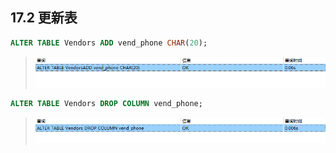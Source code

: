 ## 17.2 更新表



```sql
ALTER TABLE Vendors	ADD vend_phone CHAR(20);
```

> ![image-20240303100219078](./assets/image-20240303100219078.png)

```sql
ALTER TABLE Vendors DROP COLUMN vend_phone;
```

> ![image-20240303100243947](./assets/image-20240303100243947.png)
